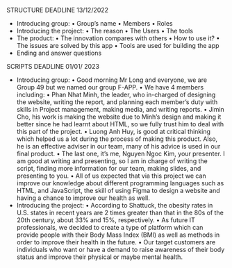 STRUCTURE DEADLINE 13/12/2022

-	Introducing group:
•	Group’s name
•	Members
   • Roles
-	Introducing the project:
   • The reason 
   • The Users
•	 The tools  
-	 The product:
•	The innovation compares with others
•	How to use it?
•	The issues are solved by this app
•	Tools are used for building the app
-	Ending and answer questions

SCRIPTS DEADLINE 01/01/
2023

-	Introducing group:
•	Good morning Mr Long and everyone, we are Group 49 but we named our group F-APP. 
•	We have 4 members including:
•	 Phan Nhat Minh, the leader, who in-charged of designing the website, writing the report, and planning each member’s duty with skills in Project management, making media, and writing reports.
•	Jimin Cho, his work is making the website due to Minh’s design and making it better since he had learnt about HTML, so we fully trust him to deal with this part of the project.
•	Luong Anh Huy, is good at critical thinking which helped us a lot during the process of making this product. Also, he is an effective adviser in our team, many of his advice is used in our final product.
•	The last one, it’s me, Nguyen Ngoc Kim, your presenter. I am good at writing and presenting, so I am in charge of writing the script, finding more information for our team, making slides, and presenting to you.
•	All of us expected that via this project we can improve our knowledge about different programming languages such as HTML, and JavaScript, the skill of using Figma to design a website and having a chance to improve our health as well.
-	Introducing the project:
•	According to Shattuck, the obesity rates in U.S. states in recent years are 2 times greater than that in the 80s of the 20th  century, about 33% and 15%, respectively.
•	As future IT professionals, we decided to create a type of platform which can provide people with their Body Mass Index (BMI) as well as methods in order to improve their health in the future.
•	Our target customers are individuals who want or have a demand to raise awareness of their body status and improve their physical or maybe mental health.
